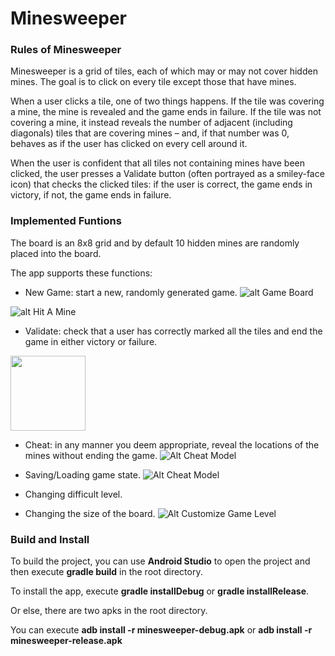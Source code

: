 # Minesweeper
### Rules of Minesweeper

Minesweeper is a grid of tiles, each of which may or may not cover hidden mines. The goal is to click on every tile except those that have mines. 

When a user clicks a tile, one of two things happens. If the tile was covering a mine, the mine is revealed and the game ends in failure. If the tile was not covering a mine, it instead reveals the number of adjacent (including diagonals) tiles that are covering mines – and, if that number was 0, behaves as if the user has clicked on every cell around it. 

When the user is confident that all tiles not containing mines have been clicked, the user presses a Validate button (often portrayed as a smiley-face icon) that checks the clicked tiles: if the user is correct, the game ends in victory, if not, the game ends in failure.

### Implemented Funtions

The board is an 8x8 grid and by default 10 hidden mines are randomly placed into the board.

The app supports these functions:
* New Game: start a new, randomly generated game.
![alt Game Board](https://github.com/chenglongwei/minesweeper/blob/master/screenshort/new_game.png "Game Board")

![alt Hit A Mine](https://github.com/chenglongwei/minesweeper/blob/master/screenshort/hitting_a_mine.png "Hit a Mine")

* Validate: check that a user has correctly marked all the tiles and end the game in either victory or failure.
<img src="https://github.com/chenglongwei/minesweeper/blob/master/screenshort/validate.png" width="120">

* Cheat: in any manner you deem appropriate, reveal the locations of the mines without ending the game.
![Alt Cheat Model](https://github.com/chenglongwei/minesweeper/blob/master/screenshort/cheat_model.png "Cheat Model")

* Saving/Loading game state.
![Alt Cheat Model](https://github.com/chenglongwei/minesweeper/blob/master/screenshort/level_choice_save_load.png "Cheat Model")

* Changing difficult level.
* Changing the size of the board.
![Alt Customize Game Level](https://github.com/chenglongwei/minesweeper/blob/master/screenshort/custom_level.png "Customize Game Level")

### Build and Install
To build the project, you can use **Android Studio** to open the project and then execute **gradle build** in the root directory.

To install the app, execute **gradle installDebug** or **gradle installRelease**.

Or else, there are two apks in the root directory. 

You can execute **adb install -r minesweeper-debug.apk** or **adb install -r minesweeper-release.apk**
